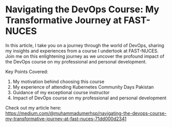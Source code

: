 # Navigating the DevOps Course: My Transformative Journey at FAST-NUCES
In this article, I take you on a journey through the world of DevOps, sharing my insights and experiences from a course I undertook at FAST-NUCES. Join me on this enlightening journey as we uncover the profound impact of the DevOps course on my professional and personal development.

Key Points Covered:
  1. My motivation behind choosing this course
  2. My experience of attending Kubernetes Community Days Pakistan
  3. Guidance of my exceptional course instructor
  4. Impact of DevOps course on my professional and personal development

Check out my article here: https://medium.com/@muhammadumerhsp/navigating-the-devops-course-my-transformative-journey-at-fast-nuces-71dd000d2341 
